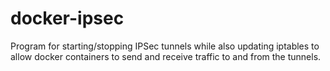# docker-ipsec
Program for starting/stopping IPSec tunnels while also updating iptables to allow docker containers to send
and receive traffic to and from the tunnels.
